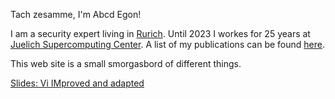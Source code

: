 Tach zesamme, I'm Abcd Egon!

I am a security expert living in [Rurich](https://de.wikipedia.org/wiki/Rurich). Until 2023 I workes for 25 years at [Juelich Supercomputing Center](https://www.fz-juelich.de/ias/jsc). A list
of my publications can be found [here](https://orcid.org/0000-0001-6708-2109).

This web site is a small smorgasbord of different things.

[Slides: Vi IMproved and adapted](https://abcdegon.github.io/vim.pdf)

